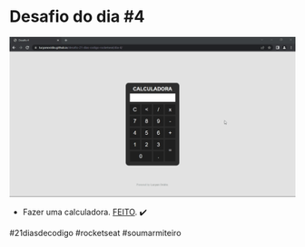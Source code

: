 # Desafio do dia #4

![Imagem do projeto](./image/Desafio-4.gif)

+ Fazer uma calculadora.  <a href="https://lucyanovidio.github.io/desafio-21-dias-codigo-rocketseat/dia-4">FEITO</a>. ✔️

#21diasdecodigo #rocketseat #soumarmiteiro
